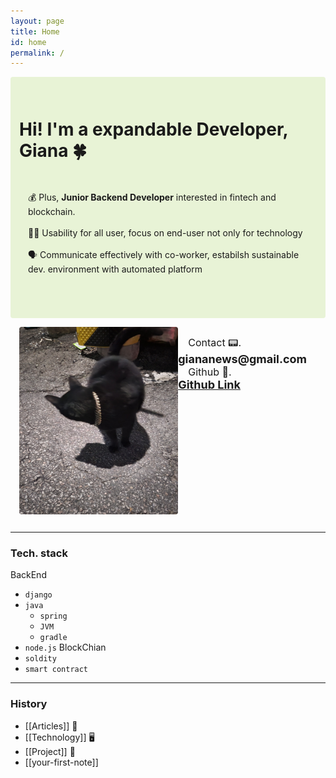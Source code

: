 ```yaml
---
layout: page
title: Home
id: home
permalink: /
---
```

<div id="main-sector" style="background: #E8F3D6; border-radius:4px;">
<div  width="1500em" height="300em" style="padding: 2em 1em;">
<h1>Hi! I'm a expandable Developer, Giana 🍀</h1>

<p style="padding: 2em 1em; border-radius: 4px;">
  💰 Plus, <span style="font-weight: bold">Junior Backend Developer</span> interested in fintech and blockchain.
  <br><br>
  👩‍🦯 Usability for all user, focus on end-user not only for technology
  <br><br>
  🗣 Communicate effectively with co-worker, estabilsh sustainable dev. environment with automated platform 
</p>
</div>
</div>
<div style="padding:1em 1em; display:flex; justify-content:flex-start;">
<img src="../assets/image.jpg" height="300em" width="300em" style="border-radius:4px;">
<div style="padding:1em 0em;">
<span style="font-size: medium; padding: 0em 1em;">Contact 📟. <br><strong style="font-size: large;">giananews@gmail.com</strong></span>
<br>
<span style="font-size: medium; padding: 0em 1em;">Github 🫙.<br> <strong style="font-size: large;">
<a href="https://github.com/califonia-ahri/">Github Link</a>
</strong></span>
</div>
</div>

<hr>

### Tech. stack
BackEnd
- ```django```
- ```java```
  - ```spring```
  - ```JVM```
  - ```gradle```
- ```node.js```
BlockChian
- ```soldity```
- ```smart contract```

<hr>

### History
- [[Articles]] 📰
- [[Technology]] 🖥️
- [[Project]] 🤼
- [[your-first-note]]

<style>
  .wrapper {
    max-width: 46em;
  }
  #main-sector{
    display:flex;
    justify-content: space-between;
  }
</style>
